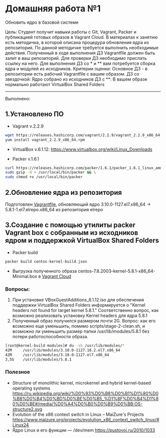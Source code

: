 #  Домашняя работа №1
Обновить ядро в базовой системе

Цель: Студент получит навыки работы с Git, Vagrant, Packer и публикацией готовых образов в Vagrant Cloud.
В материалах к занятию есть методичка, в которой описана процедура обновления ядра из репозитория. По данной методичке требуется выполнить необходимые действия. Полученный в ходе выполнения ДЗ Vagrantfile должен быть залит в ваш репозиторий. Для проверки ДЗ необходимо прислать ссылку на него.
Для выполнения ДЗ со * и ** вам потребуется сборка ядра и модулей из исходников.
Критерии оценки: Основное ДЗ - в репозитории есть рабочий Vagrantfile с вашим образом.
ДЗ со звездочкой: Ядро собрано из исходников
ДЗ с **: В вашем образе нормально работают VirtualBox Shared Folders

---

Выполнено:

## **1.Установлено ПО**

- Vagrant v.2.2.9
```Bash
wget https://releases.hashicorp.com/vagrant/2.2.9/vagrant_2.2.9_x86_64.rpm
yum install vagrant_2.2.9_x86_64.rpm
```

- VirtualBox v.6.1.12: <https://www.virtualbox.org/wiki/Linux_Downloads>

- Packer v.1.6.1

```Bash
curl https://releases.hashicorp.com/packer/1.6.1/packer_1.6.1_linux_amd64.zip | \
sudo gzip -d > /usr/local/bin/packer && \
sudo chmod +x /usr/local/bin/packer
```

## **2.Обновление ядра из репозитория**

Подготовлен [Vagrantfile](Vagrantfile), обновляющий ядро 3.10.0-1127.el7.x86_64 ->  5.8.1-1.el7.elrepo.x86_64 из репозитория elrepo


## **3.Создание с помощью утилиты packer Vagrant box с собранным из исходников ядром и поддержкой VirtualBox Shared Folders**

- Packer build

```Bash
packer build centos-kernel-build.json
```

- Выгрузка полученного образа centos-7.8.2003-kernel-5.8.1-x86_64-Minimal.box в [Vagrant Cloud](https://app.vagrantup.com/Deron-D/boxes/centos-7-5)



### Вопросы:

1. При установке VBoxGuestAdditions_6.1.12.iso для обеспечения поддержки VirtualBox Shared Folders информируется о 
"Kernel headers not found for target kernel 5.8.1." Соответственно вопрос, как возможно реализовать установку Kernel headers для ядра 5.8.1
2. Полученный образ получился размером почти 2G. Вопрос: как его возможно еще уменьшить, помимо scripts/stage-2-clean.sh,
 и возможно ли уменьшить размер папки /usr/lib/modules/5.8.1 без потери работоспособности образа.
```Bash
[root@kernel-build modules]# du -sh /usr/lib/modules/*
42M     /usr/lib/modules/3.10.0-1127.18.2.el7.x86_64
42M     /usr/lib/modules/3.10.0-1127.el7.x86_64
3,5G    /usr/lib/modules/5.8.1
```

### Полезное

- Structure of monolithic kernel, microkernel and hybrid kernel-based operating systems <https://ru.wikipedia.org/wiki/%D0%93%D0%B8%D0%B1%D1%80%D0%B8%D0%B4%D0%BD%D0%BE%D0%B5_%D1%8F%D0%B4%D1%80%D0%BE#/media/%D0%A4%D0%B0%D0%B9%D0%BB:OS-structure2.svg>
- Evolution of the x86 context switch in Linux – MaiZure's Projects <https://www.maizure.org/projects/evolution_x86_context_switch_linux/#Linux24> 
- Ядро Linux и его функции — /dev/mem <https://pustovoi.ru/2010/1033>